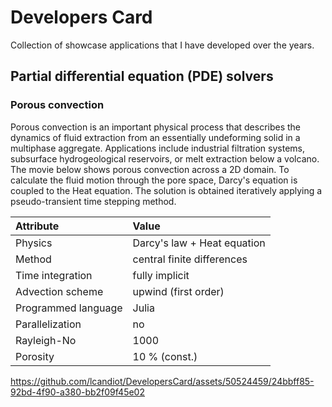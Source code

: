 # Developers Card
Collection of showcase applications that I have developed over the years. 

## Partial differential equation (PDE) solvers
### Porous convection
Porous convection is an important physical process that describes the dynamics of fluid extraction from an essentially undeforming solid in a multiphase aggregate. Applications include industrial filtration systems, subsurface hydrogeological reservoirs, or melt extraction below a volcano. The movie below shows porous convection across a 2D domain. To calculate the fluid motion through the pore space, Darcy's equation is coupled to the Heat equation. The solution is obtained iteratively applying a pseudo-transient time stepping method.

| Attribute           | Value                      |
| :------------------ | :------------------------- |
| Physics             | Darcy's law + Heat equation|
| Method              | central finite differences |
| Time integration    | fully implicit             |
| Advection scheme    | upwind (first order)       |
| Programmed language | Julia                      |
| Parallelization     | no                         |
| Rayleigh-No         | 1000                       |
| Porosity            | 10 % (const.)              |


https://github.com/lcandiot/DevelopersCard/assets/50524459/24bbff85-92bd-4f90-a380-bb2f09f45e02

